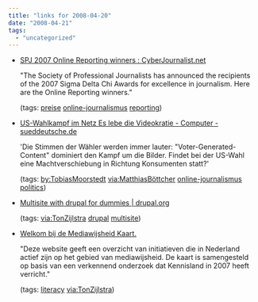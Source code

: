 ```yaml
---
title: "links for 2008-04-20"
date: "2008-04-21"
tags: 
  - "uncategorized"
---
```


- [SPJ 2007 Online Reporting winners : CyberJournalist.net](http://www.cyberjournalist.net/spj-2007-online-reporting-winners/)
    
    "The Society of Professional Journalists has announced the recipients of the 2007 Sigma Delta Chi Awards for excellence in journalism. Here are the Online Reporting winners."
    
    (tags: [preise](http://del.icio.us/heinzwittenbrink/preise) [online-journalismus](http://del.icio.us/heinzwittenbrink/online-journalismus) [reporting](http://del.icio.us/heinzwittenbrink/reporting))
    
- [US-Wahlkampf im Netz Es lebe die Videokratie - Computer - sueddeutsche.de](http://www.sueddeutsche.de/computer/artikel/584/170089/)
    
    'Die Stimmen der Wähler werden immer lauter: "Voter-Generated-Content" dominiert den Kampf um die Bilder. Findet bei der US-Wahl eine Machtverschiebung in Richtung Konsumenten statt?'
    
    (tags: [by:TobiasMoorstedt](http://del.icio.us/heinzwittenbrink/by:TobiasMoorstedt) [via:MatthiasBöttcher](http://del.icio.us/heinzwittenbrink/via:MatthiasBöttcher) [online-journalismus](http://del.icio.us/heinzwittenbrink/online-journalismus) [politics](http://del.icio.us/heinzwittenbrink/politics))
    
- [Multisite with drupal for dummies | drupal.org](http://drupal.org/node/107347)
    
    (tags: [via:TonZijlstra](http://del.icio.us/heinzwittenbrink/via:TonZijlstra) [drupal](http://del.icio.us/heinzwittenbrink/drupal) [multisite](http://del.icio.us/heinzwittenbrink/multisite))
    
- [Welkom bij de Mediawijsheid Kaart.](http://mediawijsheidkaart.nl/)
    
    "Deze website geeft een overzicht van initiatieven die in Nederland actief zijn op het gebied van mediawijsheid. De kaart is samengesteld op basis van een verkennend onderzoek dat Kennisland in 2007 heeft verricht."
    
    (tags: [literacy](http://del.icio.us/heinzwittenbrink/literacy) [via:TonZijlstra](http://del.icio.us/heinzwittenbrink/via:TonZijlstra))
